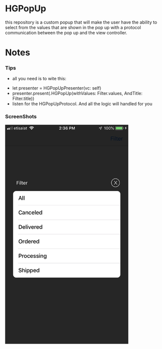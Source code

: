 # HGPopUp
this repository is a custom popup that will make the user have the ability to select from the values that are shown in the pop up with a protocol communication between the pop up and the view controller. 

# Notes
### Tips
* all you need is to wite this:
- let presenter = HGPopUpPresenter(vc: self)
- presenter.present(.HGPopUp(withValues: Filter.values, AndTitle: Filter.title)) 
- listen for the HGPopUpProtocol.
And all the logic will handled for you 

### ScreenShots
<img src="HGPopUp/ScreenShot/screenshot.PNG" width="400">
